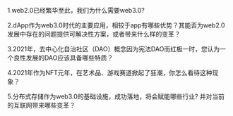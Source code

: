 1.web2.0已经繁华至此，我们为什么需要web3.0?

2.dApp作为web3.0时代的主要应用，相较于app有哪些优势？其能否为web2.0发展中存在的问题提供可解决性方案，或者带来什么样的变革？

3.2021年，去中心化自治社区（DAO）概念因为宪法DAO而红极一时，您认为一个良性发展的DAO应该具备哪些特质？

4.2021年作为NFT元年，在艺术品、游戏赛道掀起了狂潮，你怎么看待这种现象？

5.分布式存储作为web3.0的基础设施，成功落地，将会赋能哪些行业? 并对当前的互联网带来哪些变革？
